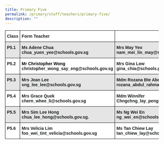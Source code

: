 ```yaml
---
title: Primary Five
permalink: /primary/staff/teachers/primary-five/
description: ""
---
```


<style type="text/css">
.tg  {border-collapse:collapse;border-spacing:0;}
.tg td{border-color:black;border-style:solid;border-width:1px;font-family:Arial, sans-serif;font-size:14px;
  overflow:hidden;padding:10px 5px;word-break:normal;}
.tg th{border-color:black;border-style:solid;border-width:1px;font-family:Arial, sans-serif;font-size:14px;
  font-weight:normal;overflow:hidden;padding:10px 5px;word-break:normal;}
.tg .tg-pv77{background-color:#FFF;color:#1A1C1E;font-weight:bold;text-align:left;vertical-align:top}
.tg .tg-jzi4{background-color:#FFF;color:#1A1C1E;text-align:left;vertical-align:middle}
.tg .tg-hl5z{background-color:#E5E5E5;color:#1A1C1E;font-weight:bold;text-align:left;vertical-align:top}
.tg .tg-spoq{background-color:#E5E5E5;color:#1A1C1E;text-align:left;vertical-align:middle}
.tg .tg-0lax{text-align:left;vertical-align:top}
</style>
<table class="tg">
<thead>
  <tr>
    <th class="tg-pv77">Class</th>
    <th class="tg-pv77">Form Teacher</th>
    <th class="tg-pv77"></th>
    <th class="tg-jzi4"> </th>
  </tr>
</thead>
<tbody>
  <tr>
    <td class="tg-hl5z">P5.1</td>
    <td class="tg-hl5z">Ms Adene Chua<br>chua_yuen_yee@schools.gov.sg</td>
    <td class="tg-hl5z"><span style="font-weight:bold">Mrs May Yeo</span><br>nam_mei_lin_may@schools.gov.sg</td>
    <td class="tg-spoq"> </td>
  </tr>
  <tr>
    <td class="tg-pv77">P5.2</td>
    <td class="tg-pv77"><span style="font-weight:bold;color:#000">Mr Christopher Wong</span><br>christopher_wong_say_eng@schools.gov.sg</td>
    <td class="tg-pv77">Mrs Gina Low<br>gina_chia@schools.gov.sg<br></td>
    <td class="tg-jzi4"> </td>
  </tr>
  <tr>
    <td class="tg-hl5z">P5.3</td>
    <td class="tg-hl5z"><span style="font-weight:bold">Mrs Jean Lee</span><br>sng_lee_lee@schools.gov.sg</td>
    <td class="tg-hl5z"><span style="font-weight:bold">Mdm Rozana Bte Abdul Rahman</span><br>rozana_abdul_rahman@schools.gov.sg</td>
    <td class="tg-hl5z">Ms Venetia Guo<br>guo_yixin_venetia@schools.gov.sg </td>
  </tr>
  <tr>
    <td class="tg-pv77">P5.4</td>
    <td class="tg-pv77">Mrs Grace Quek<br>chern_whee_li@schools.gov.sg</td>
    <td class="tg-pv77"><span style="font-weight:bold">Mdm Winnifer Chng</span>chng_lay_peng@schools.gov.sg</td>
    <td class="tg-jzi4"> </td>
  </tr>
  <tr>
    <td class="tg-hl5z">P5.5</td>
    <td class="tg-hl5z"><span style="font-weight:bold">Mrs Sim Lee Hong</span><br>chua_lee_hong@schools.gov.sg. <br></td>
    <td class="tg-hl5z"><span style="font-weight:bold">Ms Ng Wei En</span><br>ng_wei_en@schools.gov.sg</td>
    <td class="tg-spoq"> </td>
  </tr>
  <tr>
    <td class="tg-pv77">P5.6</td>
    <td class="tg-pv77"><span style="font-weight:bold">Mrs Velicia Lim</span><br>foo_wei_tint_velicia@schools.gov.sg</td>
    <td class="tg-pv77"><span style="font-weight:bold">Ms Tan Chiew Lay</span><br>tan_chiew_lay@schools.gov.sg</td>
    <td class="tg-0lax"></td>
  </tr>
</tbody>
</table>